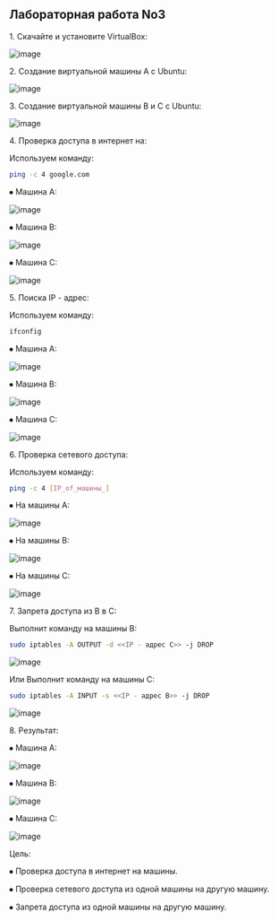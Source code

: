 ## Лабораторная работа No3


1\. Скачайте и установите VirtualBox:

![image](https://github.com/haha523/lab_3.linux/blob/eb413558a19fa99f14d64e95878da6451d4f7ecb/png%20for%20lab%203/h%C3%ACnh%20c%E1%BB%A7a%20app.png)

2\. Создание виртуальной машины A с Ubuntu:

![image](https://github.com/haha523/lab_3.linux/blob/d8e4d9d7ab8b79fab9d48707a8310e55ac5df978/png%20for%20lab%203/m%C3%A1y%20A.png)

3\. Создание виртуальной машины B и C с Ubuntu:

![image](https://github.com/haha523/lab_3.linux/blob/d8e4d9d7ab8b79fab9d48707a8310e55ac5df978/png%20for%20lab%203/giao%20di%E1%BB%87n%20c%E1%BA%A3%203%20m%C3%A1y.png)

4\. Проверка доступа в интернет на:

Используем команду: 

```bash
ping -c 4 google.com 
```

⦁ Машина А:

![image](https://github.com/haha523/lab_3.linux/blob/d8e4d9d7ab8b79fab9d48707a8310e55ac5df978/png%20for%20lab%203/th%E1%BB%AD%20m%E1%BA%A1ng%20m%C3%A1y%20A.png)

⦁ Машина B:

![image](https://github.com/haha523/lab_3.linux/blob/d8e4d9d7ab8b79fab9d48707a8310e55ac5df978/png%20for%20lab%203/th%E1%BB%AD%20m%E1%BA%A1ng%20m%C3%A1y%20B.png)

⦁ Машина C:

![image](https://github.com/haha523/lab_3.linux/blob/d8e4d9d7ab8b79fab9d48707a8310e55ac5df978/png%20for%20lab%203/th%E1%BB%AD%20m%E1%BA%A1ng%20m%C3%A1y%20C.png)

5\. Поиска IP - адрес:

Используем команду: 
```bash
ifconfig
```

⦁ Машина А:

![image](https://github.com/haha523/lab_3.linux/blob/d8e4d9d7ab8b79fab9d48707a8310e55ac5df978/png%20for%20lab%203/ip%20m%C3%A1y%20A.png)


⦁ Машина B:

![image](https://github.com/haha523/lab_3.linux/blob/d8e4d9d7ab8b79fab9d48707a8310e55ac5df978/png%20for%20lab%203/ip%20m%C3%A1y%20B.png)

⦁ Машина C:

![image](https://github.com/haha523/lab_3.linux/blob/d8e4d9d7ab8b79fab9d48707a8310e55ac5df978/png%20for%20lab%203/ip%20m%C3%A1y%20C%20(a).png)

6\. Проверка сетевого доступа:

Используем команду: 
```bash
ping -c 4 [IP_of_машины_]
```

⦁ На машины А:

![image](https://github.com/haha523/lab_3.linux/blob/d8e4d9d7ab8b79fab9d48707a8310e55ac5df978/png%20for%20lab%203/k%E1%BA%BFt%20n%E1%BB%91i%20ip%20tr%C3%AAn%20m%C3%A1y%20A.png)

⦁ На машины B:

![image](https://github.com/haha523/lab_3.linux/blob/d8e4d9d7ab8b79fab9d48707a8310e55ac5df978/png%20for%20lab%203/k%E1%BA%BFt%20n%E1%BB%91i%20ip%20tr%C3%AAn%20m%C3%A1y%20B.png)

⦁ На машины C:

![image](https://github.com/haha523/lab_3.linux/blob/d8e4d9d7ab8b79fab9d48707a8310e55ac5df978/png%20for%20lab%203/k%E1%BA%BFt%20n%E1%BB%91i%20ip%20tr%C3%AAn%20m%C3%A1y%20C.png)

7\. Запрета доступа из B в C:

Выполнит команду на машины В:
```bash 
sudo iptables -A OUTPUT -d <<IP - адрес С>> -j DROP
```
![image](https://github.com/haha523/lab_3.linux/blob/d8e4d9d7ab8b79fab9d48707a8310e55ac5df978/png%20for%20lab%203/ch%E1%BA%B7n%20k%E1%BA%BFt%20n%E1%BB%91i%20tr%C3%AAn%20m%C3%A1y%20B.png)

Или Выполнит команду на машины C: 
```bash 
sudo iptables -A INPUT -s <<IP - адрес B>> -j DROP
```
![image](https://github.com/haha523/lab_3.linux/blob/d8e4d9d7ab8b79fab9d48707a8310e55ac5df978/png%20for%20lab%203/ch%E1%BA%B7n%20k%E1%BA%BFt%20n%E1%BB%91i%20tr%C3%AAn%20m%C3%A1y%20C.png)

8\. Результат:

⦁ Машина А:

![image](https://github.com/haha523/lab_3.linux/blob/d8e4d9d7ab8b79fab9d48707a8310e55ac5df978/png%20for%20lab%203/k%E1%BA%BFt%20qu%E1%BA%A3%20k%E1%BA%BFt%20n%E1%BB%91i%20tr%C3%AAn%20m%C3%A1y%20A.png)

⦁ Машина B:

![image](https://github.com/haha523/lab_3.linux/blob/d8e4d9d7ab8b79fab9d48707a8310e55ac5df978/png%20for%20lab%203/k%E1%BA%BFt%20qu%E1%BA%A3%20k%E1%BA%BFt%20n%E1%BB%91i%20tr%C3%AAn%20m%C3%A1y%20B.png)

⦁ Машина C:

![image](https://github.com/haha523/lab_3.linux/blob/d8e4d9d7ab8b79fab9d48707a8310e55ac5df978/png%20for%20lab%203/k%E1%BA%BFt%20qu%E1%BA%A3%20k%E1%BA%BFt%20n%E1%BB%91i%20tr%C3%AAn%20m%C3%A1y%20C.png)

Цель:

 
  ⦁  Проверка доступа в интернет на машины.

 
  ⦁  Проверка сетевого доступа из одной машины на другую машину.

 
  ⦁  Запрета доступа из одной машины на другую машину.




























